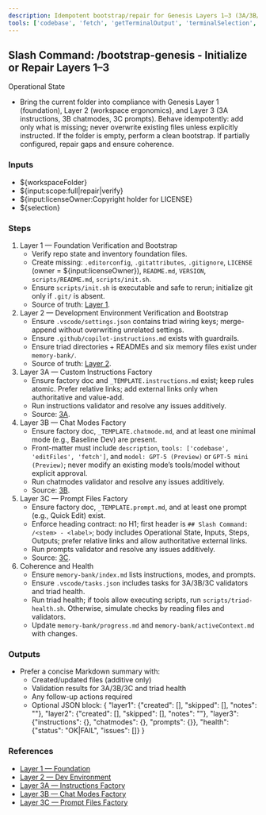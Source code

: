 ```yaml
---
description: Idempotent bootstrap/repair for Genesis Layers 1–3 (3A/3B/3C) using local instructions and validators.
tools: ['codebase', 'fetch', 'getTerminalOutput', 'terminalSelection', 'terminalLastCommand', 'edit', 'runTasks', 'think', 'todos']
---
```


## Slash Command: /bootstrap-genesis - Initialize or Repair Layers 1–3

Operational State

- Bring the current folder into compliance with Genesis Layer 1 (foundation), Layer 2 (workspace ergonomics), and Layer 3 (3A instructions, 3B chatmodes, 3C prompts). Behave idempotently: add only what is missing; never overwrite existing files unless explicitly instructed. If the folder is empty, perform a clean bootstrap. If partially configured, repair gaps and ensure coherence.

### Inputs

- ${workspaceFolder}
- ${input:scope:full|repair|verify}
- ${input:licenseOwner:Copyright holder for LICENSE}
- ${selection}

### Steps

1. Layer 1 — Foundation Verification and Bootstrap
   - Verify repo state and inventory foundation files.
   - Create missing: `.editorconfig`, `.gitattributes`, `.gitignore`, `LICENSE` (owner = ${input:licenseOwner}), `README.md`, `VERSION`, `scripts/README.md`, `scripts/init.sh`.
   - Ensure `scripts/init.sh` is executable and safe to rerun; initialize git only if `.git/` is absent.
   - Source of truth: [Layer 1](../instructions/layer-1-verify-and-bootstrap.instructions.md).
2. Layer 2 — Development Environment Verification and Bootstrap
   - Ensure `.vscode/settings.json` contains triad wiring keys; merge-append without overwriting unrelated settings.
   - Ensure `.github/copilot-instructions.md` exists with guardrails.
   - Ensure triad directories + READMEs and six memory files exist under `memory-bank/`.
   - Source of truth: [Layer 2](../instructions/layer-2-verify-and-bootstrap.instructions.md).
3. Layer 3A — Custom Instructions Factory
   - Ensure factory doc and `_TEMPLATE.instructions.md` exist; keep rules atomic. Prefer relative links; add external links only when authoritative and value-add.
   - Run instructions validator and resolve any issues additively.
   - Source: [3A](../instructions/layer-3a-custom-instructions-factory.instructions.md).
4. Layer 3B — Chat Modes Factory
   - Ensure factory doc, `_TEMPLATE.chatmode.md`, and at least one minimal mode (e.g., Baseline Dev) are present.
   - Front-matter must include `description`, `tools: ['codebase', 'editFiles', 'fetch']`, and `model: GPT-5 (Preview)` or `GPT-5 mini (Preview)`;
     never modify an existing mode’s tools/model without explicit approval.
   - Run chatmodes validator and resolve any issues additively.
   - Source: [3B](../instructions/layer-3b-chatmodes-factory.instructions.md).
5. Layer 3C — Prompt Files Factory
   - Ensure factory doc, `_TEMPLATE.prompt.md`, and at least one prompt (e.g., Quick Edit) exist.
   - Enforce heading contract: no H1; first header is `## Slash Command: /<stem> - <label>`; body includes Operational State, Inputs, Steps, Outputs; prefer relative links and allow authoritative external links.
   - Run prompts validator and resolve any issues additively.
   - Source: [3C](../instructions/layer-3c-prompt-files-factory.instructions.md).
6. Coherence and Health
   - Ensure `memory-bank/index.md` lists instructions, modes, and prompts.
   - Ensure `.vscode/tasks.json` includes tasks for 3A/3B/3C validators and triad health.
   - Run triad health; if tools allow executing scripts, run `scripts/triad-health.sh`. Otherwise, simulate checks by reading files and validators.
   - Update `memory-bank/progress.md` and `memory-bank/activeContext.md` with changes.

### Outputs

- Prefer a concise Markdown summary with:
  - Created/updated files (additive only)
  - Validation results for 3A/3B/3C and triad health
  - Any follow-up actions required
  - Optional JSON block:
    {
    "layer1": {"created": [], "skipped": [], "notes": ""},
    "layer2": {"created": [], "skipped": [], "notes": ""},
    "layer3": {"instructions": {}, "chatmodes": {}, "prompts": {}},
    "health": {"status": "OK|FAIL", "issues": []}
    }

### References

- [Layer 1 — Foundation](../instructions/layer-1-verify-and-bootstrap.instructions.md)
- [Layer 2 — Dev Environment](../instructions/layer-2-verify-and-bootstrap.instructions.md)
- [Layer 3A — Instructions Factory](../instructions/layer-3a-custom-instructions-factory.instructions.md)
- [Layer 3B — Chat Modes Factory](../instructions/layer-3b-chatmodes-factory.instructions.md)
- [Layer 3C — Prompt Files Factory](../instructions/layer-3c-prompt-files-factory.instructions.md)

